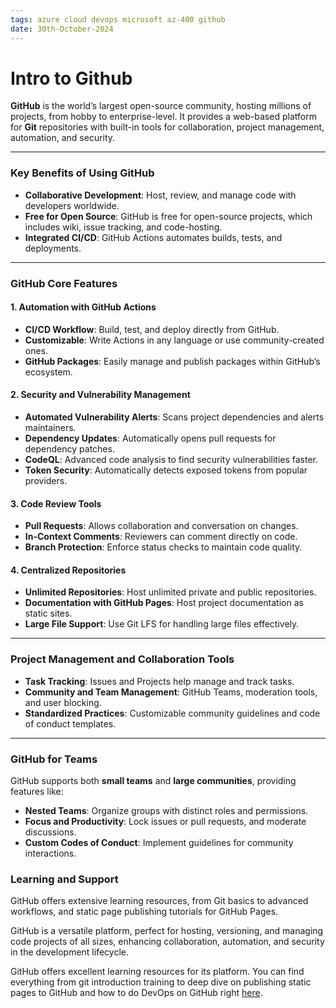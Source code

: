 ```yaml
---
tags: azure cloud devops microsoft az-400 github
date: 30th-October-2024
---
```


# Intro to Github

**GitHub** is the world’s largest open-source community, hosting millions of projects, from hobby to enterprise-level. It provides a web-based platform for **Git** repositories with built-in tools for collaboration, project management, automation, and security.

---

### Key Benefits of Using GitHub

- **Collaborative Development**: Host, review, and manage code with developers worldwide.
- **Free for Open Source**: GitHub is free for open-source projects, which includes wiki, issue tracking, and code-hosting.
- **Integrated CI/CD**: GitHub Actions automates builds, tests, and deployments.

---

### GitHub Core Features

#### 1. **Automation with GitHub Actions**

- **CI/CD Workflow**: Build, test, and deploy directly from GitHub.
- **Customizable**: Write Actions in any language or use community-created ones.
- **GitHub Packages**: Easily manage and publish packages within GitHub’s ecosystem.

#### 2. **Security and Vulnerability Management**

- **Automated Vulnerability Alerts**: Scans project dependencies and alerts maintainers.
- **Dependency Updates**: Automatically opens pull requests for dependency patches.
- **CodeQL**: Advanced code analysis to find security vulnerabilities faster.
- **Token Security**: Automatically detects exposed tokens from popular providers.

#### 3. **Code Review Tools**

- **Pull Requests**: Allows collaboration and conversation on changes.
- **In-Context Comments**: Reviewers can comment directly on code.
- **Branch Protection**: Enforce status checks to maintain code quality.

#### 4. **Centralized Repositories**

- **Unlimited Repositories**: Host unlimited private and public repositories.
- **Documentation with GitHub Pages**: Host project documentation as static sites.
- **Large File Support**: Use Git LFS for handling large files effectively.

---

### Project Management and Collaboration Tools

- **Task Tracking**: Issues and Projects help manage and track tasks.
- **Community and Team Management**: GitHub Teams, moderation tools, and user blocking.
- **Standardized Practices**: Customizable community guidelines and code of conduct templates.

---

### GitHub for Teams

GitHub supports both **small teams** and **large communities**, providing features like:

- **Nested Teams**: Organize groups with distinct roles and permissions.
- **Focus and Productivity**: Lock issues or pull requests, and moderate discussions.
- **Custom Codes of Conduct**: Implement guidelines for community interactions.

### Learning and Support

GitHub offers extensive learning resources, from Git basics to advanced workflows, and static page publishing tutorials for GitHub Pages.

GitHub is a versatile platform, perfect for hosting, versioning, and managing code projects of all sizes, enhancing collaboration, automation, and security in the development lifecycle.

GitHub offers excellent learning resources for its platform. You can find everything from git introduction training to deep dive on publishing static pages to GitHub and how to do DevOps on GitHub right [here](https://skills.github.com/).